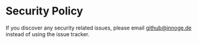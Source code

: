 # Security Policy

If you discover any security related issues, please email [github@innoge.de](mailto:github@innoge.de) instead of using the issue tracker.
